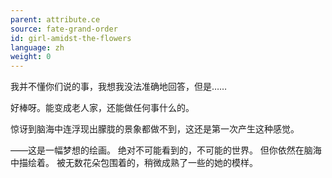 ```yaml
---
parent: attribute.ce
source: fate-grand-order
id: girl-amidst-the-flowers
language: zh
weight: 0
---
```


我并不懂你们说的事，我想我没法准确地回答，但是……

好棒呀。能变成老人家，还能做任何事什么的。

惊讶到脑海中连浮现出朦胧的景象都做不到，这还是第一次产生这种感觉。


——这是一幅梦想的绘画。
绝对不可能看到的，不可能的世界。
但你依然在脑海中描绘着。
被无数花朵包围着的，稍微成熟了一些的她的模样。
